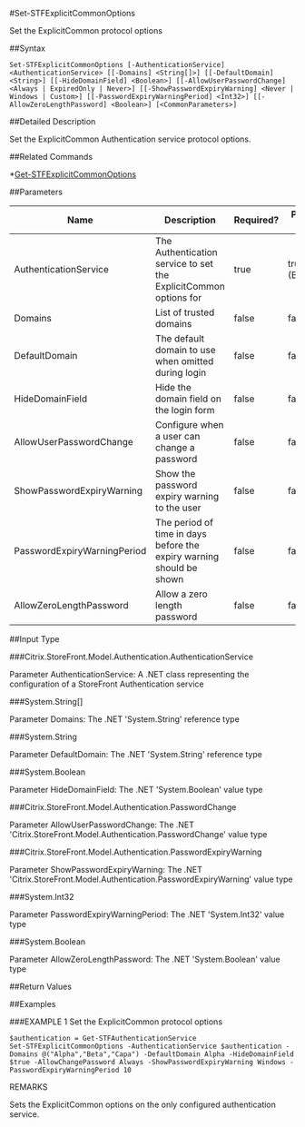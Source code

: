 #Set-STFExplicitCommonOptions
Set the ExplicitCommon protocol options
##Syntax
```Set-STFExplicitCommonOptions [-AuthenticationService] <AuthenticationService> [[-Domains] <String[]>] [[-DefaultDomain] <String>] [[-HideDomainField] <Boolean>] [[-AllowUserPasswordChange] <Always | ExpiredOnly | Never>] [[-ShowPasswordExpiryWarning] <Never | Windows | Custom>] [[-PasswordExpiryWarningPeriod] <Int32>] [[-AllowZeroLengthPassword] <Boolean>] [<CommonParameters>]
```
##Detailed Description
Set the ExplicitCommon Authentication service protocol options.
##Related Commands
*[Get-STFExplicitCommonOptions](Get-STFExplicitCommonOptions)
##Parameters
|Name|Description|Required?|Pipeline Input||--|--|--|--||AuthenticationService|The Authentication service to set the ExplicitCommon options for|true|true (ByValue)||Domains|List of trusted domains|false|false||DefaultDomain|The default domain to use when omitted during login|false|false||HideDomainField|Hide the domain field on the login form|false|false||AllowUserPasswordChange|Configure when a user can change a password|false|false||ShowPasswordExpiryWarning|Show the password expiry warning to the user|false|false||PasswordExpiryWarningPeriod|The period of time in days before the expiry warning should be shown|false|false||AllowZeroLengthPassword|Allow a zero length password|false|false|##Input Type
###Citrix.StoreFront.Model.Authentication.AuthenticationService
Parameter AuthenticationService: A .NET class representing the configuration of a StoreFront Authentication service
###System.String[]
Parameter Domains: The .NET 'System.String' reference type
###System.String
Parameter DefaultDomain: The .NET 'System.String' reference type
###System.Boolean
Parameter HideDomainField: The .NET 'System.Boolean' value type
###Citrix.StoreFront.Model.Authentication.PasswordChange
Parameter AllowUserPasswordChange: The .NET 'Citrix.StoreFront.Model.Authentication.PasswordChange' value type
###Citrix.StoreFront.Model.Authentication.PasswordExpiryWarning
Parameter ShowPasswordExpiryWarning: The .NET 'Citrix.StoreFront.Model.Authentication.PasswordExpiryWarning' value type
###System.Int32
Parameter PasswordExpiryWarningPeriod: The .NET 'System.Int32' value type
###System.Boolean
Parameter AllowZeroLengthPassword: The .NET 'System.Boolean' value type
##Return Values
##Examples
###EXAMPLE 1 Set the ExplicitCommon protocol options
```$authentication = Get-STFAuthenticationService
Set-STFExplicitCommonOptions -AuthenticationService $authentication -Domains @("Alpha","Beta","Capa") -DefaultDomain Alpha -HideDomainField $true -AllowChangePassword Always -ShowPasswordExpiryWarning Windows -PasswordExpiryWarningPeriod 10
```
REMARKS
Sets the ExplicitCommon options on the only configured authentication service.
